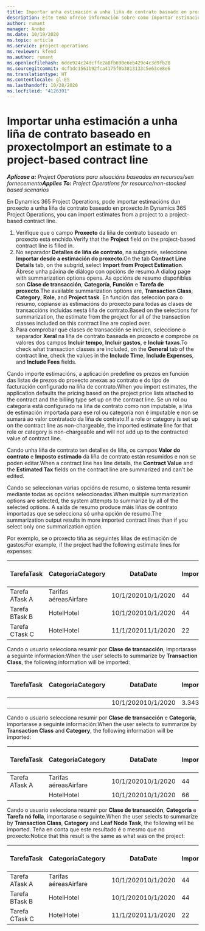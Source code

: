 ```yaml
---
title: Importar unha estimación a unha liña de contrato baseado en proxecto
description: Este tema ofrece información sobre como importar estimacións dun proxecto a unha liña de contrato.
author: rumant
manager: Annbe
ms.date: 10/19/2020
ms.topic: article
ms.service: project-operations
ms.reviewer: kfend
ms.author: rumant
ms.openlocfilehash: 6dde924c24dcffe2a8fb690e6eb429e4c3d9fb28
ms.sourcegitcommit: 4cf1dc1561b92fca4175f0b3813133c5e63ce8e6
ms.translationtype: HT
ms.contentlocale: gl-ES
ms.lasthandoff: 10/28/2020
ms.locfileid: "4126391"
---
```

# <a name="import-an-estimate-to-a-project-based-contract-line"></a><span data-ttu-id="800df-103">Importar unha estimación a unha liña de contrato baseado en proxecto</span><span class="sxs-lookup"><span data-stu-id="800df-103">Import an estimate to a project-based contract line</span></span>

<span data-ttu-id="800df-104">_**Aplícase a:** Project Operations para situacións baseadas en recursos/sen fornecemento_</span><span class="sxs-lookup"><span data-stu-id="800df-104">_**Applies To:** Project Operations for resource/non-stocked based scenarios_</span></span>

<span data-ttu-id="800df-105">En Dynamics 365 Project Operations, pode importar estimacións dun proxecto a unha liña de contrato baseado en proxecto.</span><span class="sxs-lookup"><span data-stu-id="800df-105">In Dynamics 365 Project Operations, you can import estimates from a project to a project-based contract line.</span></span>

1. <span data-ttu-id="800df-106">Verifique que o campo **Proxecto** da liña de contrato baseado en proxecto está enchido.</span><span class="sxs-lookup"><span data-stu-id="800df-106">Verify that the **Project** field on the project-based contract line is filled in.</span></span>
2. <span data-ttu-id="800df-107">No separador **Detalles de liña de contrato**, na subgrade, seleccione **Importar desde a estimación do proxecto**.</span><span class="sxs-lookup"><span data-stu-id="800df-107">On the tab **Contract Line Details** tab, on the subgrid, select **Import from Project Estimation**.</span></span> <span data-ttu-id="800df-108">Ábrese unha páxina de diálogo con opcións de resumo.</span><span class="sxs-lookup"><span data-stu-id="800df-108">A dialog page with summarization options opens.</span></span> <span data-ttu-id="800df-109">As opcións de resumo dispoñibles son **Clase de transacción**, **Categoría**, **Función** e **Tarefa de proxecto**.</span><span class="sxs-lookup"><span data-stu-id="800df-109">The available summarization options are, **Transaction Class**, **Category**, **Role**, and **Project task**.</span></span> <span data-ttu-id="800df-110">En función das selección para o resumo, cópianse as estimacións do proxecto para todas as clases de transaccións incluídas nesta liña de contrato.</span><span class="sxs-lookup"><span data-stu-id="800df-110">Based on the selections for summarization, the estimate from the project for all of the transaction classes included on this contract line are copied over.</span></span> 
3. <span data-ttu-id="800df-111">Para comprobar que clases de transacción se inclúen, seleccione o separador **Xeral** na liña de contrato baseada en proxecto e comprobe os valores dos campos **Incluír tempo**, **Incluír gastos**, e **Incluír taxas**.</span><span class="sxs-lookup"><span data-stu-id="800df-111">To check what transaction classes are included, on the **General** tab of the contract line, check the values in the **Include Time**, **Include Expenses**, and **Include Fees** fields.</span></span>

<span data-ttu-id="800df-112">Cando importe estimacións, a aplicación predefine os prezos en función das listas de prezos do proxecto anexas ao contrato e do tipo de facturación configurado na liña de contrato.</span><span class="sxs-lookup"><span data-stu-id="800df-112">When you import estimates, the application defaults the pricing based on the project price lists attached to the contract and the billing type set up on the contract line.</span></span> <span data-ttu-id="800df-113">Se un rol ou categoría está configurado na liña de contrato como non imputable, a liña de estimación importada para ese rol ou categoría non é imputable e non se sumará ao valor contratado da liña de contrato.</span><span class="sxs-lookup"><span data-stu-id="800df-113">If a role or category is set up on the contract line as non-chargeable, the imported estimate line for that role or category is non-chargeable and will not add up to the contracted value of contract line.</span></span>

<span data-ttu-id="800df-114">Cando unha liña de contrato ten detalles de liña, os campos **Valor do contrato** e **Imposto estimado** da liña de contrato están resumidos e non se poden editar.</span><span class="sxs-lookup"><span data-stu-id="800df-114">When a contract line has line details, the **Contract Value** and the **Estimated Tax** fields on the contract line are summarized and can't be edited.</span></span>

<span data-ttu-id="800df-115">Cando se seleccionan varias opcións de resumo, o sistema tenta resumir mediante todas as opcións seleccionadas.</span><span class="sxs-lookup"><span data-stu-id="800df-115">When multiple summarization options are selected, the system attempts to summarize by all of the selected options.</span></span> <span data-ttu-id="800df-116">A saída de resumo produce máis liñas de contrato importadas que se selecciona só unha opción de resumo.</span><span class="sxs-lookup"><span data-stu-id="800df-116">The summarization output results in more imported contract lines than if you select only one summarization option.</span></span>

<span data-ttu-id="800df-117">Por exemplo, se o proxecto tiña as seguintes liñas de estimación de gastos:</span><span class="sxs-lookup"><span data-stu-id="800df-117">For example, if the project had the following estimate lines for expenses:</span></span>

| <span data-ttu-id="800df-118">Tarefa</span><span class="sxs-lookup"><span data-stu-id="800df-118">Task</span></span> | <span data-ttu-id="800df-119">Categoría</span><span class="sxs-lookup"><span data-stu-id="800df-119">Category</span></span> | <span data-ttu-id="800df-120">Data</span><span class="sxs-lookup"><span data-stu-id="800df-120">Date</span></span> | <span data-ttu-id="800df-121">Importe</span><span class="sxs-lookup"><span data-stu-id="800df-121">Quantity</span></span> | <span data-ttu-id="800df-122">Prezo por unidade</span><span class="sxs-lookup"><span data-stu-id="800df-122">Unit price</span></span> | <span data-ttu-id="800df-123">Importe </span><span class="sxs-lookup"><span data-stu-id="800df-123">Amount</span></span> |
| --- | --- | --- | --- | --- | --- |
| <span data-ttu-id="800df-124">Tarefa A</span><span class="sxs-lookup"><span data-stu-id="800df-124">Task A</span></span> | <span data-ttu-id="800df-125">Tarifas aéreas</span><span class="sxs-lookup"><span data-stu-id="800df-125">Airfare</span></span> | <span data-ttu-id="800df-126">10/1/2020</span><span class="sxs-lookup"><span data-stu-id="800df-126">10/1/2020</span></span> | <span data-ttu-id="800df-127">4</span><span class="sxs-lookup"><span data-stu-id="800df-127">4</span></span> | <span data-ttu-id="800df-128">400</span><span class="sxs-lookup"><span data-stu-id="800df-128">400</span></span> | <span data-ttu-id="800df-129">1600</span><span class="sxs-lookup"><span data-stu-id="800df-129">1600</span></span> |
| <span data-ttu-id="800df-130">Tarefa B</span><span class="sxs-lookup"><span data-stu-id="800df-130">Task B</span></span> | <span data-ttu-id="800df-131">Hotel</span><span class="sxs-lookup"><span data-stu-id="800df-131">Hotel</span></span> | <span data-ttu-id="800df-132">10/1/2020</span><span class="sxs-lookup"><span data-stu-id="800df-132">10/1/2020</span></span> | <span data-ttu-id="800df-133">4</span><span class="sxs-lookup"><span data-stu-id="800df-133">4</span></span> | <span data-ttu-id="800df-134">200</span><span class="sxs-lookup"><span data-stu-id="800df-134">200</span></span> | <span data-ttu-id="800df-135">800</span><span class="sxs-lookup"><span data-stu-id="800df-135">800</span></span> |
| <span data-ttu-id="800df-136">Tarefa C</span><span class="sxs-lookup"><span data-stu-id="800df-136">Task C</span></span> | <span data-ttu-id="800df-137">Hotel</span><span class="sxs-lookup"><span data-stu-id="800df-137">Hotel</span></span> | <span data-ttu-id="800df-138">11/1/2020</span><span class="sxs-lookup"><span data-stu-id="800df-138">11/1/2020</span></span> | <span data-ttu-id="800df-139">2</span><span class="sxs-lookup"><span data-stu-id="800df-139">2</span></span> | <span data-ttu-id="800df-140">200</span><span class="sxs-lookup"><span data-stu-id="800df-140">200</span></span> | <span data-ttu-id="800df-141">400</span><span class="sxs-lookup"><span data-stu-id="800df-141">400</span></span> |

<span data-ttu-id="800df-142">Cando o usuario selecciona resumir por **Clase de transacción**, importarase a seguinte información:</span><span class="sxs-lookup"><span data-stu-id="800df-142">When the user selects to summarize by **Transaction Class**, the following information will be imported:</span></span>

| <span data-ttu-id="800df-143">Tarefa</span><span class="sxs-lookup"><span data-stu-id="800df-143">Task</span></span> | <span data-ttu-id="800df-144">Categoría</span><span class="sxs-lookup"><span data-stu-id="800df-144">Category</span></span> | <span data-ttu-id="800df-145">Data</span><span class="sxs-lookup"><span data-stu-id="800df-145">Date</span></span> | <span data-ttu-id="800df-146">Importe</span><span class="sxs-lookup"><span data-stu-id="800df-146">Quantity</span></span> | <span data-ttu-id="800df-147">Prezo por unidade</span><span class="sxs-lookup"><span data-stu-id="800df-147">Unit price</span></span> | <span data-ttu-id="800df-148">Importe </span><span class="sxs-lookup"><span data-stu-id="800df-148">Amount</span></span> |
| --- | --- | --- | --- | --- | --- |
| &nbsp;  | &nbsp;  | <span data-ttu-id="800df-149">10/1/2020</span><span class="sxs-lookup"><span data-stu-id="800df-149">10/1/2020</span></span> | <span data-ttu-id="800df-150">3.34</span><span class="sxs-lookup"><span data-stu-id="800df-150">3.34</span></span> | <span data-ttu-id="800df-151">840</span><span class="sxs-lookup"><span data-stu-id="800df-151">840</span></span> | <span data-ttu-id="800df-152">2800</span><span class="sxs-lookup"><span data-stu-id="800df-152">2800</span></span> |

<span data-ttu-id="800df-153">Cando o usuario selecciona resumir por **Clase de transacción** e **Categoría**, importarase a seguinte información:</span><span class="sxs-lookup"><span data-stu-id="800df-153">When the user selects to summarize by **Transaction Class** and **Category**, the following information will be imported:</span></span>

| <span data-ttu-id="800df-154">Tarefa</span><span class="sxs-lookup"><span data-stu-id="800df-154">Task</span></span> | <span data-ttu-id="800df-155">Categoría</span><span class="sxs-lookup"><span data-stu-id="800df-155">Category</span></span> | <span data-ttu-id="800df-156">Data</span><span class="sxs-lookup"><span data-stu-id="800df-156">Date</span></span> | <span data-ttu-id="800df-157">Importe</span><span class="sxs-lookup"><span data-stu-id="800df-157">Quantity</span></span> | <span data-ttu-id="800df-158">Prezo por unidade</span><span class="sxs-lookup"><span data-stu-id="800df-158">Unit price</span></span> | <span data-ttu-id="800df-159">Importe </span><span class="sxs-lookup"><span data-stu-id="800df-159">Amount</span></span> |
| --- | --- | --- | --- | --- | --- |
| <span data-ttu-id="800df-160">Tarefa A</span><span class="sxs-lookup"><span data-stu-id="800df-160">Task A</span></span> | <span data-ttu-id="800df-161">Tarifas aéreas</span><span class="sxs-lookup"><span data-stu-id="800df-161">Airfare</span></span> | <span data-ttu-id="800df-162">10/1/2020</span><span class="sxs-lookup"><span data-stu-id="800df-162">10/1/2020</span></span> | <span data-ttu-id="800df-163">4</span><span class="sxs-lookup"><span data-stu-id="800df-163">4</span></span> | <span data-ttu-id="800df-164">400</span><span class="sxs-lookup"><span data-stu-id="800df-164">400</span></span> | <span data-ttu-id="800df-165">1600</span><span class="sxs-lookup"><span data-stu-id="800df-165">1600</span></span> |
| &nbsp;  | <span data-ttu-id="800df-166">Hotel</span><span class="sxs-lookup"><span data-stu-id="800df-166">Hotel</span></span> | <span data-ttu-id="800df-167">10/1/2020</span><span class="sxs-lookup"><span data-stu-id="800df-167">10/1/2020</span></span> | <span data-ttu-id="800df-168">6</span><span class="sxs-lookup"><span data-stu-id="800df-168">6</span></span> | <span data-ttu-id="800df-169">200</span><span class="sxs-lookup"><span data-stu-id="800df-169">200</span></span> | <span data-ttu-id="800df-170">1200</span><span class="sxs-lookup"><span data-stu-id="800df-170">1200</span></span> |

<span data-ttu-id="800df-171">Cando o usuario selecciona resumir por **Clase de transacción**, **Categoría** e **Tarefa nó folla**, importarase o seguinte.</span><span class="sxs-lookup"><span data-stu-id="800df-171">When the user selects to summarize by **Transaction Class**, **Category** and **Leaf Node Task**, the following will be imported.</span></span> <span data-ttu-id="800df-172">Teña en conta que este resultado é o mesmo que no proxecto:</span><span class="sxs-lookup"><span data-stu-id="800df-172">Notice that this result is the same as what was on the project:</span></span>

| <span data-ttu-id="800df-173">Tarefa</span><span class="sxs-lookup"><span data-stu-id="800df-173">Task</span></span> | <span data-ttu-id="800df-174">Categoría</span><span class="sxs-lookup"><span data-stu-id="800df-174">Category</span></span> | <span data-ttu-id="800df-175">Data</span><span class="sxs-lookup"><span data-stu-id="800df-175">Date</span></span> | <span data-ttu-id="800df-176">Importe</span><span class="sxs-lookup"><span data-stu-id="800df-176">Quantity</span></span> | <span data-ttu-id="800df-177">Prezo por unidade</span><span class="sxs-lookup"><span data-stu-id="800df-177">Unit price</span></span> | <span data-ttu-id="800df-178">Importe </span><span class="sxs-lookup"><span data-stu-id="800df-178">Amount</span></span> |
| --- | --- | --- | --- | --- | --- |
| <span data-ttu-id="800df-179">Tarefa A</span><span class="sxs-lookup"><span data-stu-id="800df-179">Task A</span></span> | <span data-ttu-id="800df-180">Tarifas aéreas</span><span class="sxs-lookup"><span data-stu-id="800df-180">Airfare</span></span> | <span data-ttu-id="800df-181">10/1/2020</span><span class="sxs-lookup"><span data-stu-id="800df-181">10/1/2020</span></span> | <span data-ttu-id="800df-182">4</span><span class="sxs-lookup"><span data-stu-id="800df-182">4</span></span> | <span data-ttu-id="800df-183">400</span><span class="sxs-lookup"><span data-stu-id="800df-183">400</span></span> | <span data-ttu-id="800df-184">1600</span><span class="sxs-lookup"><span data-stu-id="800df-184">1600</span></span> |
| <span data-ttu-id="800df-185">Tarefa B</span><span class="sxs-lookup"><span data-stu-id="800df-185">Task B</span></span> | <span data-ttu-id="800df-186">Hotel</span><span class="sxs-lookup"><span data-stu-id="800df-186">Hotel</span></span> | <span data-ttu-id="800df-187">10/1/2020</span><span class="sxs-lookup"><span data-stu-id="800df-187">10/1/2020</span></span> | <span data-ttu-id="800df-188">4</span><span class="sxs-lookup"><span data-stu-id="800df-188">4</span></span> | <span data-ttu-id="800df-189">200</span><span class="sxs-lookup"><span data-stu-id="800df-189">200</span></span> | <span data-ttu-id="800df-190">800</span><span class="sxs-lookup"><span data-stu-id="800df-190">800</span></span> |
| <span data-ttu-id="800df-191">Tarefa C</span><span class="sxs-lookup"><span data-stu-id="800df-191">Task C</span></span> | <span data-ttu-id="800df-192">Hotel</span><span class="sxs-lookup"><span data-stu-id="800df-192">Hotel</span></span> | <span data-ttu-id="800df-193">11/1/2020</span><span class="sxs-lookup"><span data-stu-id="800df-193">11/1/2020</span></span> | <span data-ttu-id="800df-194">2</span><span class="sxs-lookup"><span data-stu-id="800df-194">2</span></span> | <span data-ttu-id="800df-195">200</span><span class="sxs-lookup"><span data-stu-id="800df-195">200</span></span> | <span data-ttu-id="800df-196">400</span><span class="sxs-lookup"><span data-stu-id="800df-196">400</span></span> |
